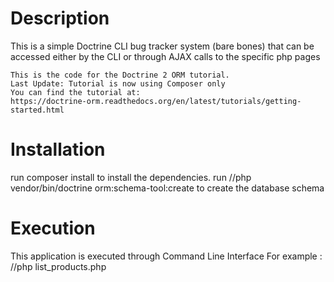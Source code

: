  Description 
 ===========
 This is a simple Doctrine CLI bug tracker system (bare bones) that can be 
 accessed either by the CLI or through AJAX calls to the specific php pages 
 	
 	This is the code for the Doctrine 2 ORM tutorial.
	Last Update: Tutorial is now using Composer only
	You can find the tutorial at:
	https://doctrine-orm.readthedocs.org/en/latest/tutorials/getting-started.html

 Installation
 ============
 run composer install to install the dependencies. 
 run /<Project Directory>/php vendor/bin/doctrine orm:schema-tool:create to 
 create the database schema 

 Execution
 ==========
 This application is executed through Command Line Interface 
 For example : /<Project Directory>/php list_products.php
